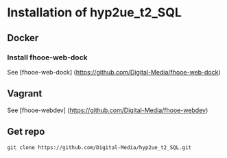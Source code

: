 # Installation of hyp2ue_t2_SQL

## Docker

### Install fhooe-web-dock

See [fhooe-web-dock] (https://github.com/Digital-Media/fhooe-web-dock)

## Vagrant

See [fhooe-webdev] (https://github.com/Digital-Media/fhooe-webdev)

## Get repo

```shell
git clone https://github.com/Digital-Media/hyp2ue_t2_SQL.git
```
